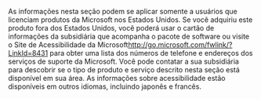<Token xmlns:xlink="http://www.w3.org/1999/xlink">As informações nesta seção podem se aplicar somente a usuários que licenciam produtos da Microsoft nos Estados Unidos. Se você adquiriu este produto fora dos Estados Unidos, você poderá usar o cartão de informações da subsidiária que acompanha o pacote de software ou visite o <externalLink xmlns="http://ddue.schemas.microsoft.com/authoring/2003/5"><linkText>Site de Acessibilidade da Microsoft</linkText><linkUri>http://go.microsoft.com/fwlink/?LinkId=8431</linkUri></externalLink> para obter uma lista dos números de telefone e endereços dos serviços de suporte da Microsoft. Você pode contatar a sua subsidiária para descobrir se o tipo de produto e serviço descrito nesta seção está disponível em sua área. As informações sobre acessibilidade estão disponíveis em outros idiomas, incluindo japonês e francês.</Token>

<!--HONumber=May16_HO1-->


